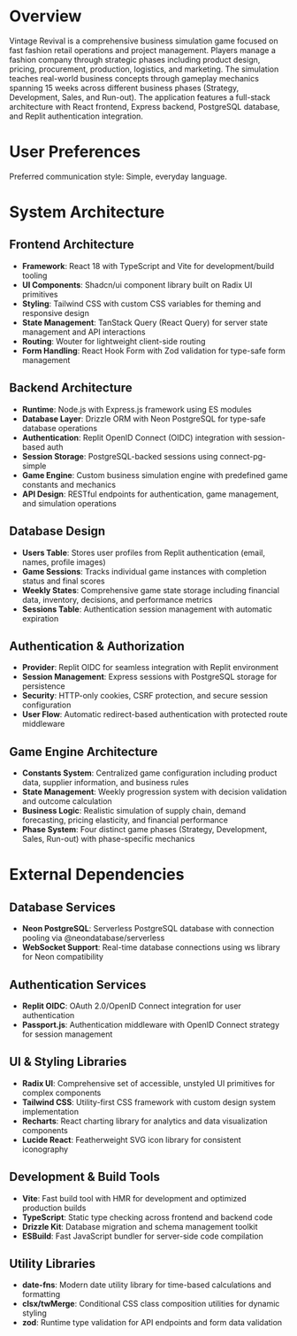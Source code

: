 # Overview

Vintage Revival is a comprehensive business simulation game focused on fast fashion retail operations and project management. Players manage a fashion company through strategic phases including product design, pricing, procurement, production, logistics, and marketing. The simulation teaches real-world business concepts through gameplay mechanics spanning 15 weeks across different business phases (Strategy, Development, Sales, and Run-out). The application features a full-stack architecture with React frontend, Express backend, PostgreSQL database, and Replit authentication integration.

# User Preferences

Preferred communication style: Simple, everyday language.

# System Architecture

## Frontend Architecture
- **Framework**: React 18 with TypeScript and Vite for development/build tooling
- **UI Components**: Shadcn/ui component library built on Radix UI primitives
- **Styling**: Tailwind CSS with custom CSS variables for theming and responsive design
- **State Management**: TanStack Query (React Query) for server state management and API interactions
- **Routing**: Wouter for lightweight client-side routing
- **Form Handling**: React Hook Form with Zod validation for type-safe form management

## Backend Architecture
- **Runtime**: Node.js with Express.js framework using ES modules
- **Database Layer**: Drizzle ORM with Neon PostgreSQL for type-safe database operations
- **Authentication**: Replit OpenID Connect (OIDC) integration with session-based auth
- **Session Storage**: PostgreSQL-backed sessions using connect-pg-simple
- **Game Engine**: Custom business simulation engine with predefined game constants and mechanics
- **API Design**: RESTful endpoints for authentication, game management, and simulation operations

## Database Design
- **Users Table**: Stores user profiles from Replit authentication (email, names, profile images)
- **Game Sessions**: Tracks individual game instances with completion status and final scores
- **Weekly States**: Comprehensive game state storage including financial data, inventory, decisions, and performance metrics
- **Sessions Table**: Authentication session management with automatic expiration

## Authentication & Authorization
- **Provider**: Replit OIDC for seamless integration with Replit environment
- **Session Management**: Express sessions with PostgreSQL storage for persistence
- **Security**: HTTP-only cookies, CSRF protection, and secure session configuration
- **User Flow**: Automatic redirect-based authentication with protected route middleware

## Game Engine Architecture
- **Constants System**: Centralized game configuration including product data, supplier information, and business rules
- **State Management**: Weekly progression system with decision validation and outcome calculation
- **Business Logic**: Realistic simulation of supply chain, demand forecasting, pricing elasticity, and financial performance
- **Phase System**: Four distinct game phases (Strategy, Development, Sales, Run-out) with phase-specific mechanics

# External Dependencies

## Database Services
- **Neon PostgreSQL**: Serverless PostgreSQL database with connection pooling via @neondatabase/serverless
- **WebSocket Support**: Real-time database connections using ws library for Neon compatibility

## Authentication Services
- **Replit OIDC**: OAuth 2.0/OpenID Connect integration for user authentication
- **Passport.js**: Authentication middleware with OpenID Connect strategy for session management

## UI & Styling Libraries
- **Radix UI**: Comprehensive set of accessible, unstyled UI primitives for complex components
- **Tailwind CSS**: Utility-first CSS framework with custom design system implementation
- **Recharts**: React charting library for analytics and data visualization components
- **Lucide React**: Featherweight SVG icon library for consistent iconography

## Development & Build Tools
- **Vite**: Fast build tool with HMR for development and optimized production builds
- **TypeScript**: Static type checking across frontend and backend code
- **Drizzle Kit**: Database migration and schema management toolkit
- **ESBuild**: Fast JavaScript bundler for server-side code compilation

## Utility Libraries
- **date-fns**: Modern date utility library for time-based calculations and formatting
- **clsx/twMerge**: Conditional CSS class composition utilities for dynamic styling
- **zod**: Runtime type validation for API endpoints and form data validation